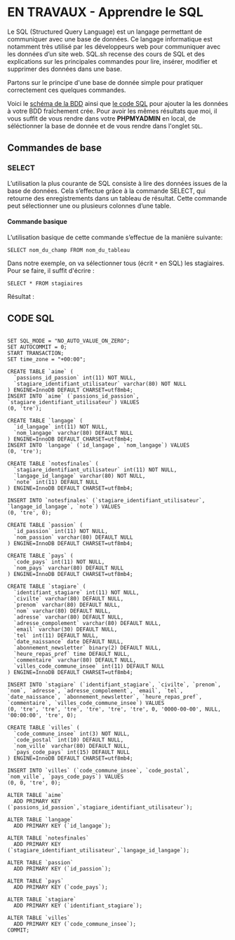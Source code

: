 # EN TRAVAUX - Apprendre le SQL

Le SQL (Structured Query Language) est un langage permettant de communiquer avec une base de données. Ce langage informatique est notamment très utilisé par les développeurs web pour communiquer avec les données d’un site web. SQL.sh recense des cours de SQL et des explications sur les principales commandes pour lire, insérer, modifier et supprimer des données dans une base.

Partons sur le principe d'une base de donnée simple pour pratiquer correctement ces quelques commandes.

Voici le [schéma de la BDD](https://raw.githubusercontent.com/Piotezaza/CoursNumericall/master/SQL/exos/Schema%20BDD.png) ainsi que [le code SQL](https://github.com/Piotezaza/CoursNumericall/blob/master/SQL/README.md#code-sql) pour ajouter la les données à votre BDD fraîchement crée. Pour avoir les mêmes résultats que moi, il vous suffit de vous rendre dans votre **PHPMYADMIN** en local, de séléctionner la base de donnée et de vous rendre dans l'onglet `SQL`.



## Commandes de base

### SELECT

L’utilisation la plus courante de SQL consiste à lire des données issues de la base de données. Cela s’effectue grâce à la commande SELECT, qui retourne des enregistrements dans un tableau de résultat. Cette commande peut sélectionner une ou plusieurs colonnes d’une table.

#### Commande basique

L’utilisation basique de cette commande s’effectue de la manière suivante:

```
SELECT nom_du_champ FROM nom_du_tableau
```

Dans notre exemple, on va sélectionner tous (écrit `*` en SQL) les stagiaires. Pour se faire, il suffit d'écrire :

```
SELECT * FROM stagiaires
```

Résultat :






















## CODE SQL

```

SET SQL_MODE = "NO_AUTO_VALUE_ON_ZERO";
SET AUTOCOMMIT = 0;
START TRANSACTION;
SET time_zone = "+00:00";

CREATE TABLE `aime` (
  `passions_id_passion` int(11) NOT NULL,
  `stagiare_identifiant_utilisateur` varchar(80) NOT NULL
) ENGINE=InnoDB DEFAULT CHARSET=utf8mb4;
INSERT INTO `aime` (`passions_id_passion`, `stagiare_identifiant_utilisateur`) VALUES
(0, 'tre');

CREATE TABLE `langage` (
  `id_langage` int(11) NOT NULL,
  `nom_langage` varchar(80) DEFAULT NULL
) ENGINE=InnoDB DEFAULT CHARSET=utf8mb4;
INSERT INTO `langage` (`id_langage`, `nom_langage`) VALUES
(0, 'tre');

CREATE TABLE `notesfinales` (
  `stagiare_identifiant_utilisateur` int(11) NOT NULL,
  `langage_id_langage` varchar(80) NOT NULL,
  `note` int(11) DEFAULT NULL
) ENGINE=InnoDB DEFAULT CHARSET=utf8mb4;

INSERT INTO `notesfinales` (`stagiare_identifiant_utilisateur`, `langage_id_langage`, `note`) VALUES
(0, 'tre', 0);

CREATE TABLE `passion` (
  `id_passion` int(11) NOT NULL,
  `nom_passion` varchar(80) DEFAULT NULL
) ENGINE=InnoDB DEFAULT CHARSET=utf8mb4;

CREATE TABLE `pays` (
  `code_pays` int(11) NOT NULL,
  `nom_pays` varchar(80) DEFAULT NULL
) ENGINE=InnoDB DEFAULT CHARSET=utf8mb4;

CREATE TABLE `stagiare` (
  `identifiant_stagiare` int(11) NOT NULL,
  `civilte` varchar(80) DEFAULT NULL,
  `prenom` varchar(80) DEFAULT NULL,
  `nom` varchar(80) DEFAULT NULL,
  `adresse` varchar(80) DEFAULT NULL,
  `adresse_compolement` varchar(80) DEFAULT NULL,
  `email` varchar(30) DEFAULT NULL,
  `tel` int(11) DEFAULT NULL,
  `date_naissance` date DEFAULT NULL,
  `abonnement_newsletter` binary(2) DEFAULT NULL,
  `heure_repas_pref` time DEFAULT NULL,
  `commentaire` varchar(80) DEFAULT NULL,
  `villes_code_commune_insee` int(11) DEFAULT NULL
) ENGINE=InnoDB DEFAULT CHARSET=utf8mb4;

INSERT INTO `stagiare` (`identifiant_stagiare`, `civilte`, `prenom`, `nom`, `adresse`, `adresse_compolement`, `email`, `tel`, `date_naissance`, `abonnement_newsletter`, `heure_repas_pref`, `commentaire`, `villes_code_commune_insee`) VALUES
(0, 'tre', 'tre', 'tre', 'tre', 'tre', 'tre', 0, '0000-00-00', NULL, '00:00:00', 'tre', 0);

CREATE TABLE `villes` (
  `code_commune_insee` int(3) NOT NULL,
  `code_postal` int(10) DEFAULT NULL,
  `nom_ville` varchar(80) DEFAULT NULL,
  `pays_code_pays` int(15) DEFAULT NULL
) ENGINE=InnoDB DEFAULT CHARSET=utf8mb4;

INSERT INTO `villes` (`code_commune_insee`, `code_postal`, `nom_ville`, `pays_code_pays`) VALUES
(0, 0, 'tre', 0);

ALTER TABLE `aime`
  ADD PRIMARY KEY (`passions_id_passion`,`stagiare_identifiant_utilisateur`);

ALTER TABLE `langage`
  ADD PRIMARY KEY (`id_langage`);

ALTER TABLE `notesfinales`
  ADD PRIMARY KEY (`stagiare_identifiant_utilisateur`,`langage_id_langage`);

ALTER TABLE `passion`
  ADD PRIMARY KEY (`id_passion`);

ALTER TABLE `pays`
  ADD PRIMARY KEY (`code_pays`);

ALTER TABLE `stagiare`
  ADD PRIMARY KEY (`identifiant_stagiare`);

ALTER TABLE `villes`
  ADD PRIMARY KEY (`code_commune_insee`);
COMMIT;
```